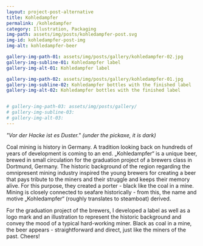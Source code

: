 ```yaml
---
layout: project-post-alternative
title: Kohledampfer
permalink: /kohledampfer
category: Illustration, Packaging
img-path: assets/img/posts/kohledampfer-post.svg
img-id: kohledampfer-post-img
img-alt: kohledampfer-beer

gallery-img-path-01: assets/img/posts/gallery/kohledampfer-02.jpg
gallery-img-subline-01: Kohledampfer label
gallery-img-alt-01: Kohledampfer label

gallery-img-path-02: assets/img/posts/gallery/kohledampfer-01.jpg
gallery-img-subline-02: Kohledampfer bottles with the finished label
gallery-img-alt-02: Kohledampfer bottles with the finished label


# gallery-img-path-03: assets/img/posts/gallery/
# gallery-img-subline-03: 
# gallery-img-alt-03:
---
```


<i>"Vor der Hacke ist es Duster." (under the pickaxe, it is dark)  </i>

Coal mining is history in Germany. A tradition looking back on hundreds of years of development is coming to an end. „Kohledampfer“ is a unique beer, brewed in small circulation for the graduation project of a brewers class in Dortmund, Germany. The historic background of the region regarding the omnipresent mining industry inspired the young brewers for creating a beer that pays tribute to the miners and their struggle and keeps their memory alive. For this purpose, they created a porter - black like the coal in a mine. Mining is closely connected to seafare historically - from this, the name and motive „Kohledampfer“ (roughly translates to steamboat) derived. 

For the graduation project of the brewers, I developed a label as well as a logo mark and an illustration to represent the historic background and convey the mood of a typical hard-working miner. Black as coal in a mine, the beer appears - straightforward and direct, just like the miners of the past. Cheers!